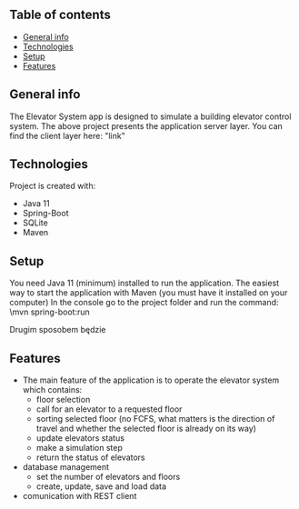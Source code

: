 ## Table of contents
* [General info](#general-info)
* [Technologies](#technologies)
* [Setup](#setup)
* [Features](#features)

## General info
The Elevator System app is designed to simulate a building elevator control system. The above project presents the application server layer. You can find the client layer here: "link"
	
## Technologies
Project is created with:
* Java 11
* Spring-Boot
* SQLite
* Maven

## Setup
You need Java 11 (minimum) installed to run the application.
The easiest way to start the application with Maven (you must have it installed on your computer)
In the console go to the project folder and run the command: \mvn spring-boot:run

Drugim sposobem będzie 

## Features
* The main feature of the application is to operate the elevator system which contains:
  * floor selection
  * call for an elevator to a requested floor
  * sorting selected floor (no FCFS, what matters is the direction of travel and whether the selected floor is already on its way)
  * update elevators status
  * make a simulation step
  * return the status of elevators
* database management
  * set the number of elevators and floors
  * create, update, save and load data
* comunication with REST client
